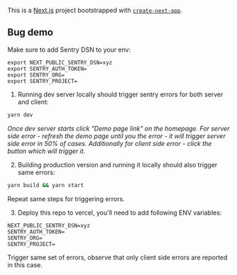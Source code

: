 This is a [Next.js](https://nextjs.org/) project bootstrapped with [`create-next-app`](https://github.com/vercel/next.js/tree/canary/packages/create-next-app).

## Bug demo

Make sure to add Sentry DSN to your env:
```
export NEXT_PUBLIC_SENTRY_DSN=xyz
export SENTRY_AUTH_TOKEN=
export SENTRY_ORG=
export SENTRY_PROJECT=
```

1. Running dev server locally should trigger sentry errors for both server and client:
```bash
yarn dev
```

_Once dev server starts click "Demo page link" on the homepage. For server side error - refresh the demo page until you the error - it will trigger server side error in 50% of cases. 
Additionally for client side error - click the button which will trigger it._

2. Building production version and running it locally should also trigger same errors:

```bash
yarn build && yarn start
```

Repeat same steps for triggering errors.

3. Deploy this repo to vercel, you'll need to add following ENV variables:
```
NEXT_PUBLIC_SENTRY_DSN=xyz
SENTRY_AUTH_TOKEN=
SENTRY_ORG=
SENTRY_PROJECT=
```

Trigger same set of errors, observe that only client side errors are reported in this case.
